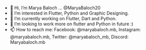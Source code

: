 - 👋 Hi, I’m Marya Baloch ... @MaryaBaloch20
- 👀 I’m interested in Flutter, Python and Graphic Designing.
- 🌱 I’m currently working on Flutter, Dart and Python.
- 💞️ I’m looking to work more on flutter and Python in future :)
- 📫 How to reach me: Facebook: @maryabaloch.mb, Instagram: @maryabaloch.mb, Twitter: @maryabaloch_mb, Discord: Maryabaloch.mb

<!---
MaryaBaloch20/MaryaBaloch20 is a ✨ special ✨ repository because its `README.md` (this file) appears on your GitHub profile.
You can click the Preview link to take a look at your changes.
--->
